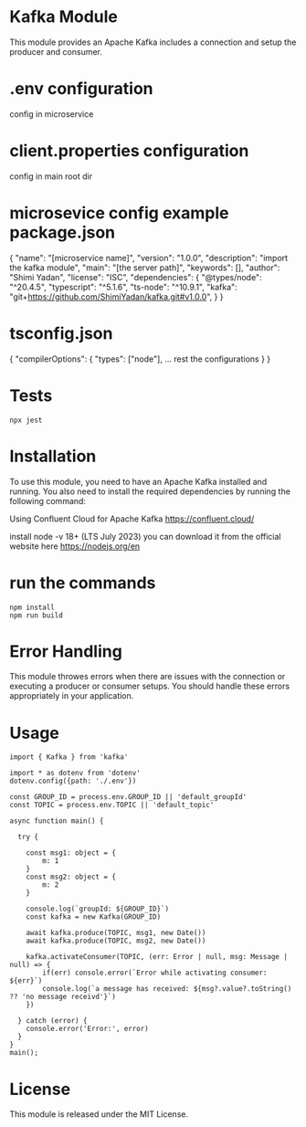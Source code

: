 # Kafka Module
This module provides an Apache Kafka includes a connection and setup the producer and consumer.

# .env configuration
config in microservice

# client.properties configuration
config in main root dir

# microsevice config example package.json
{
  "name": "[microservice name]",
  "version": "1.0.0",
  "description": "import the kafka module",
  "main": "[the server path]",
  "keywords": [],
  "author": "Shimi Yadan",
  "license": "ISC",
  "dependencies": {
    "@types/node": "^20.4.5",
    "typescript": "^5.1.6",
    "ts-node": "^10.9.1",
    "kafka": "git+https://github.com/ShimiYadan/kafka.git#v1.0.0",
  }
}

# tsconfig.json
{
  "compilerOptions": {
    "types": ["node"],
    ... rest the configurations
  }
}

# Tests
```
npx jest
```

# Installation
To use this module, you need to have an Apache Kafka installed and running. You also need to install the required dependencies by running the following command:

Using Confluent Cloud for Apache Kafka https://confluent.cloud/

install node -v 18+ (LTS July 2023)
you can download it from the official website here https://nodejs.org/en

# run the commands
```
npm install
npm run build
```

# Error Handling
This module throwes errors when there are issues with the connection or executing a producer or consumer  setups. You should handle these errors appropriately in your application.

# Usage
```
import { Kafka } from 'kafka'

import * as dotenv from 'dotenv'
dotenv.config({path: './.env'})

const GROUP_ID = process.env.GROUP_ID || 'default_groupId'
const TOPIC = process.env.TOPIC || 'default_topic'

async function main() {

  try {

    const msg1: object = {
        m: 1
    }
    const msg2: object = {
        m: 2
    }
   
    console.log(`groupId: ${GROUP_ID}`)
    const kafka = new Kafka(GROUP_ID)
    
    await kafka.produce(TOPIC, msg1, new Date())
    await kafka.produce(TOPIC, msg2, new Date())

    kafka.activateConsumer(TOPIC, (err: Error | null, msg: Message | null) => {
        if(err) console.error(`Error while activating consumer: ${err}`)
        console.log(`a message has received: ${msg?.value?.toString() ?? 'no message receivd'}`)
    }) 

  } catch (error) {
    console.error('Error:', error)
  }
}
main();
```

# License
This module is released under the MIT License.


